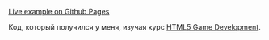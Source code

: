 
[Live example on Github Pages](https://psqq.github.io/html5-gamedev-sandbox/dist/index.html)

Код, который получился у меня, изучая курс [HTML5 Game Development](https://www.youtube.com/playlist?list=PLAwxTw4SYaPlUUkh6txMRXE-w-6N1Z225).
